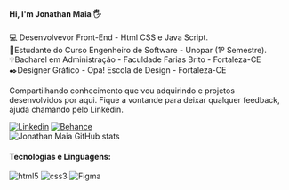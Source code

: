 #### Hi, I'm Jonathan Maia 🖐️


💻 Desenvolvevor Front-End -  Html CSS e Java Script.<br/>
📘Estudante do Curso Engenheiro de Software - Unopar (1º Semestre).<br/>
💡Bacharel em Administração - Faculdade Farias Brito - Fortaleza-CE<br/>
✒️Designer Gráfico - Opa! Escola de Design - Fortaleza-CE<br/>


Compartilhando conhecimento que vou adquirindo e projetos desenvolvidos por aqui. Fique a vontande para deixar qualquer feedback, ajuda chamando pelo Linkedin.

[![Linkedin](https://img.shields.io/badge/LinkedIn-0077B5?style=for-the-badge&logo=linkedin&logoColor=white)](https://www.linkedin.com/in/jonathanppmaia) [![Behance](https://img.shields.io/badge/-Behance-blue?style=for-the-badge&logo=behance&<br>logoColor=white)](https://www.behance.net/jonathanppmaia)
<br>
![Jonathan Maia GitHub stats](https://github-readme-stats.vercel.app/api?username=jonathanppmaia&show_icons=true&theme=dark)

#### Tecnologias e Linguagens:

<div style="display:inline_block">
  <img alt="html5" src="https://img.shields.io/badge/HTML5-E34F26?style=for-the-badge&logo=html5&logoColor=white"> 
  <img alt="css3" src="https://img.shields.io/badge/CSS3-1572B6?style=for-the-badge&logo=css3&logoColor=white">
   <img alt="Figma" src="https://img.shields.io/badge/Figma-F24E1E?style=for-the-badge&logo=figma&logoColor=white">
  </div>
  <br>
